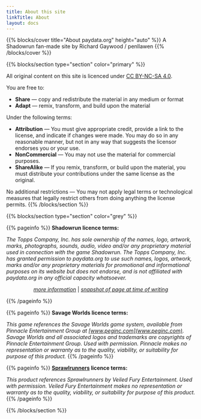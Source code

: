 ```yaml
---
title: About this site
linkTitle: About
layout: docs
---
```


{{% blocks/cover title="About paydata.org" height="auto" %}}
A Shadowrun fan-made site by Richard Gaywood / penllawen
{{% /blocks/cover %}}

{{% blocks/section type="section" color="primary" %}}

All original content on this site is licenced under [CC BY-NC-SA 4.0](https://creativecommons.org/licenses/by-nc-sa/4.0/). 

You are free to:

* **Share** — copy and redistribute the material in any medium or format
* **Adapt** — remix, transform, and build upon the material

Under the following terms:

* **Attribution** — You must give appropriate credit, provide a link to the license, and indicate if changes were made. You may do so in any reasonable manner, but not in any way that suggests the licensor endorses you or your use.
* **NonCommercial** — You may not use the material for commercial purposes.
* **ShareAlike** — If you remix, transform, or build upon the material, you must distribute your contributions under the same license as the original.

No additional restrictions — You may not apply legal terms or technological measures that legally restrict others from doing anything the license permits.
{{% /blocks/section %}}

{{% blocks/section type="section" color="grey" %}}

{{% pageinfo %}}
**Shadowrun licence terms:**

_The Topps Company, Inc. has sole ownership of the names, logo, artwork, marks, photographs, sounds, audio, video and/or any proprietary material used in connection with the game Shadowrun. The Topps Company, Inc. has granted permission to paydata.org to use such names, logos, artwork, marks and/or any proprietary materials for promotional and informational purposes on its website but does not endorse, and is not affiliated with paydata.org in any official capacity whatsoever._

<center>

_[more information](https://www.shadowruntabletop.com/legal/)_
|
_[snapshot of page at time of writing](http://web.archive.org/web/20190928030024/https://www.shadowruntabletop.com/legal/)_

</center>
{{% /pageinfo %}} 

{{% pageinfo %}}
**Savage Worlds licence terms:**

_This game references the Savage Worlds game system, available from Pinnacle Entertainment Group at [www.peginc.com](www.peginc.com). Savage Worlds and all associated logos and trademarks are copyrights of Pinnacle Entertainment Group. Used with permission. Pinnacle makes no representation or warranty as to the quality, viability, or suitability for purpose of this product._
{{% /pageinfo %}} 

{{% pageinfo %}}
**[Sprawlrunners](https://www.drivethrurpg.com/product/334278/Sprawlrunners?affiliate_id=313188) licence terms:**

_This product references Sprawlrunners by Veiled Fury Entertainment. Used with permission. Veiled Fury Entertainment makes no representation or warranty as to the quality, viability, or suitability for purpose of this product._
{{% /pageinfo %}} 

{{% /blocks/section %}}

